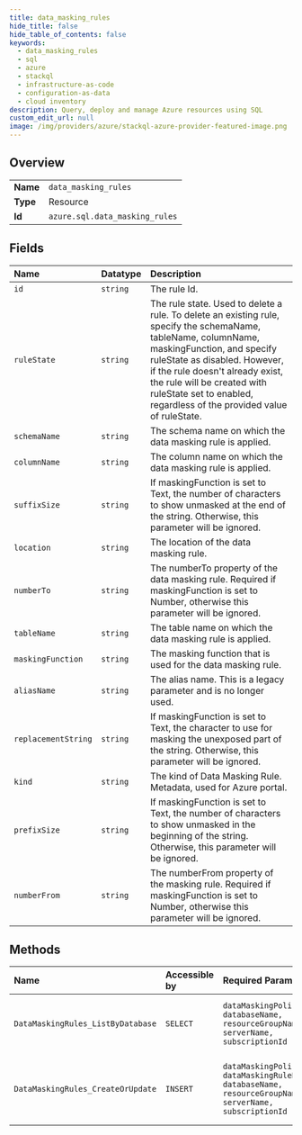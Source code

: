 ```yaml
---
title: data_masking_rules
hide_title: false
hide_table_of_contents: false
keywords:
  - data_masking_rules
  - sql
  - azure    
  - stackql
  - infrastructure-as-code
  - configuration-as-data
  - cloud inventory
description: Query, deploy and manage Azure resources using SQL
custom_edit_url: null
image: /img/providers/azure/stackql-azure-provider-featured-image.png
---
```

  
    

## Overview
<table><tbody>
<tr><td><b>Name</b></td><td><code>data_masking_rules</code></td></tr>
<tr><td><b>Type</b></td><td>Resource</td></tr>
<tr><td><b>Id</b></td><td><code>azure.sql.data_masking_rules</code></td></tr>
</tbody></table>

## Fields
| Name | Datatype | Description |
|:-----|:---------|:------------|
| `id` | `string` | The rule Id. |
| `ruleState` | `string` | The rule state. Used to delete a rule. To delete an existing rule, specify the schemaName, tableName, columnName, maskingFunction, and specify ruleState as disabled. However, if the rule doesn't already exist, the rule will be created with ruleState set to enabled, regardless of the provided value of ruleState. |
| `schemaName` | `string` | The schema name on which the data masking rule is applied. |
| `columnName` | `string` | The column name on which the data masking rule is applied. |
| `suffixSize` | `string` | If maskingFunction is set to Text, the number of characters to show unmasked at the end of the string. Otherwise, this parameter will be ignored. |
| `location` | `string` | The location of the data masking rule. |
| `numberTo` | `string` | The numberTo property of the data masking rule. Required if maskingFunction is set to Number, otherwise this parameter will be ignored. |
| `tableName` | `string` | The table name on which the data masking rule is applied. |
| `maskingFunction` | `string` | The masking function that is used for the data masking rule. |
| `aliasName` | `string` | The alias name. This is a legacy parameter and is no longer used. |
| `replacementString` | `string` | If maskingFunction is set to Text, the character to use for masking the unexposed part of the string. Otherwise, this parameter will be ignored. |
| `kind` | `string` | The kind of Data Masking Rule. Metadata, used for Azure portal. |
| `prefixSize` | `string` | If maskingFunction is set to Text, the number of characters to show unmasked in the beginning of the string. Otherwise, this parameter will be ignored. |
| `numberFrom` | `string` | The numberFrom property of the masking rule. Required if maskingFunction is set to Number, otherwise this parameter will be ignored. |
## Methods
| Name | Accessible by | Required Params | Description |
|:-----|:--------------|:----------------|:------------|
| `DataMaskingRules_ListByDatabase` | `SELECT` | `dataMaskingPolicyName, databaseName, resourceGroupName, serverName, subscriptionId` | Gets a list of database data masking rules. |
| `DataMaskingRules_CreateOrUpdate` | `INSERT` | `dataMaskingPolicyName, dataMaskingRuleName, databaseName, resourceGroupName, serverName, subscriptionId` | Creates or updates a database data masking rule. |
